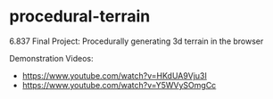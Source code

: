 # procedural-terrain
6.837 Final Project: Procedurally generating 3d terrain in the browser

Demonstration Videos:
- https://www.youtube.com/watch?v=HKdUA9Vju3I
- https://www.youtube.com/watch?v=Y5WVySOmgCc
